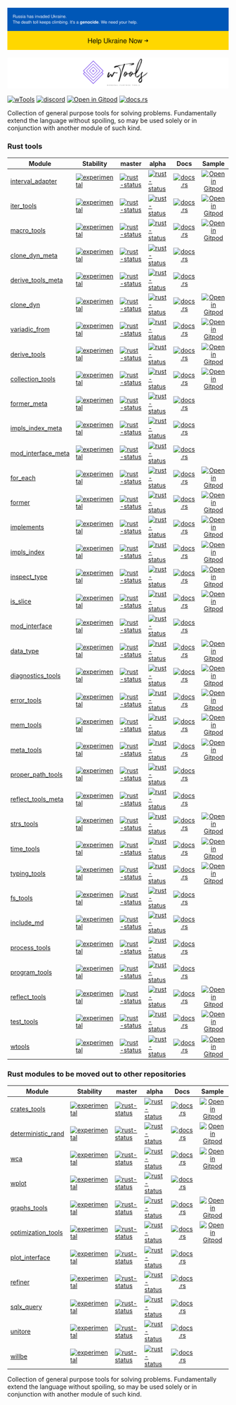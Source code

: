 [![Stand With Ukraine](https://raw.githubusercontent.com/vshymanskyy/StandWithUkraine/main/banner2-direct.svg)](https://stand-with-ukraine.pp.ua)

![wTools](./asset/img/logo_v3_trans_wide.png)

<!--{ generate.main_header }-->

[![wTools](https://img.shields.io/github/actions/workflow/status/Wandalen/wTools/standard_rust_scheduled.yml?label=master&logo=github&branch=master)](https://github.com/Wandalen/wTools/actions/workflows/standard_rust_scheduled.yml)
[![discord](https://img.shields.io/discord/872391416519737405?color=eee&logo=discord&logoColor=eee&label=ask)](https://discord.gg/m3YfbXpUUY)
[![Open in Gitpod](https://raster.shields.io/static/v1?label=try&message=online&color=eee&logo=gitpod&logoColor=eee)](https://gitpod.io/#RUN_PATH=.,SAMPLE_FILE=sample%2Frust%2Fwtools_trivial_sample%2Fsrc%2Fmain.rs,RUN_POSTFIX=--example%20wtools_trivial_sample/https://github.com/Wandalen/wTools)
[![docs.rs](https://raster.shields.io/static/v1?label=docs&message=online&color=eee&logo=docsdotrs&logoColor=eee)](https://docs.rs/wtools)

<!--{ generate.main_header.end }-->

Collection of general purpose tools for solving problems. Fundamentally extend the language without spoiling, so may be used solely or in conjunction with another module of such kind.

### Rust tools

<!--{ generate.healthtable( 'module/core' ) } -->
| Module | Stability | master | alpha | Docs | Sample |
|--------|-----------|--------|--------|:----:|:------:|
| [interval_adapter](module/core/interval_adapter) | [![experimental](https://raster.shields.io/static/v1?label=&message=experimental&color=orange)](https://github.com/emersion/stability-badges#experimental) | [![rust-status](https://img.shields.io/github/actions/workflow/status/Wandalen/wTools/module_interval_adapter_push.yml?label=&branch=master)](https://github.com/Wandalen/wTools/actions/workflows/module_interval_adapter_push.yml?query=branch%3Amaster) | [![rust-status](https://img.shields.io/github/actions/workflow/status/Wandalen/wTools/module_interval_adapter_push.yml?label=&branch=alpha)](https://github.com/Wandalen/wTools/actions/workflows/module_interval_adapter_push.yml?query=branch%3Aalpha) | [![docs.rs](https://raster.shields.io/static/v1?label=&message=docs&color=eee)](https://docs.rs/interval_adapter) | [![Open in Gitpod](https://raster.shields.io/static/v1?label=&message=try&color=eee)](https://gitpod.io/#RUN_PATH=.,SAMPLE_FILE=module%2Fcore%2Finterval_adapter%2Fexamples%2Finterval_adapter_trivial.rs,RUN_POSTFIX=--example%20interval_adapter_trivial/https://github.com/Wandalen/wTools) |
| [iter_tools](module/core/iter_tools) | [![experimental](https://raster.shields.io/static/v1?label=&message=experimental&color=orange)](https://github.com/emersion/stability-badges#experimental) | [![rust-status](https://img.shields.io/github/actions/workflow/status/Wandalen/wTools/module_iter_tools_push.yml?label=&branch=master)](https://github.com/Wandalen/wTools/actions/workflows/module_iter_tools_push.yml?query=branch%3Amaster) | [![rust-status](https://img.shields.io/github/actions/workflow/status/Wandalen/wTools/module_iter_tools_push.yml?label=&branch=alpha)](https://github.com/Wandalen/wTools/actions/workflows/module_iter_tools_push.yml?query=branch%3Aalpha) | [![docs.rs](https://raster.shields.io/static/v1?label=&message=docs&color=eee)](https://docs.rs/iter_tools) | [![Open in Gitpod](https://raster.shields.io/static/v1?label=&message=try&color=eee)](https://gitpod.io/#RUN_PATH=.,SAMPLE_FILE=module%2Fcore%2Fiter_tools%2Fexamples%2Fiter_tools_trivial.rs,RUN_POSTFIX=--example%20iter_tools_trivial/https://github.com/Wandalen/wTools) |
| [macro_tools](module/core/macro_tools) | [![experimental](https://raster.shields.io/static/v1?label=&message=experimental&color=orange)](https://github.com/emersion/stability-badges#experimental) | [![rust-status](https://img.shields.io/github/actions/workflow/status/Wandalen/wTools/module_macro_tools_push.yml?label=&branch=master)](https://github.com/Wandalen/wTools/actions/workflows/module_macro_tools_push.yml?query=branch%3Amaster) | [![rust-status](https://img.shields.io/github/actions/workflow/status/Wandalen/wTools/module_macro_tools_push.yml?label=&branch=alpha)](https://github.com/Wandalen/wTools/actions/workflows/module_macro_tools_push.yml?query=branch%3Aalpha) | [![docs.rs](https://raster.shields.io/static/v1?label=&message=docs&color=eee)](https://docs.rs/macro_tools) | [![Open in Gitpod](https://raster.shields.io/static/v1?label=&message=try&color=eee)](https://gitpod.io/#RUN_PATH=.,SAMPLE_FILE=module%2Fcore%2Fmacro_tools%2Fexamples%2Fmacro_tools_trivial.rs,RUN_POSTFIX=--example%20macro_tools_trivial/https://github.com/Wandalen/wTools) |
| [clone_dyn_meta](module/core/clone_dyn_meta) | [![experimental](https://raster.shields.io/static/v1?label=&message=experimental&color=orange)](https://github.com/emersion/stability-badges#experimental) | [![rust-status](https://img.shields.io/github/actions/workflow/status/Wandalen/wTools/module_clone_dyn_meta_push.yml?label=&branch=master)](https://github.com/Wandalen/wTools/actions/workflows/module_clone_dyn_meta_push.yml?query=branch%3Amaster) | [![rust-status](https://img.shields.io/github/actions/workflow/status/Wandalen/wTools/module_clone_dyn_meta_push.yml?label=&branch=alpha)](https://github.com/Wandalen/wTools/actions/workflows/module_clone_dyn_meta_push.yml?query=branch%3Aalpha) | [![docs.rs](https://raster.shields.io/static/v1?label=&message=docs&color=eee)](https://docs.rs/clone_dyn_meta) |  |
| [derive_tools_meta](module/core/derive_tools_meta) | [![experimental](https://raster.shields.io/static/v1?label=&message=experimental&color=orange)](https://github.com/emersion/stability-badges#experimental) | [![rust-status](https://img.shields.io/github/actions/workflow/status/Wandalen/wTools/module_derive_tools_meta_push.yml?label=&branch=master)](https://github.com/Wandalen/wTools/actions/workflows/module_derive_tools_meta_push.yml?query=branch%3Amaster) | [![rust-status](https://img.shields.io/github/actions/workflow/status/Wandalen/wTools/module_derive_tools_meta_push.yml?label=&branch=alpha)](https://github.com/Wandalen/wTools/actions/workflows/module_derive_tools_meta_push.yml?query=branch%3Aalpha) | [![docs.rs](https://raster.shields.io/static/v1?label=&message=docs&color=eee)](https://docs.rs/derive_tools_meta) |  |
| [clone_dyn](module/core/clone_dyn) | [![experimental](https://raster.shields.io/static/v1?label=&message=experimental&color=orange)](https://github.com/emersion/stability-badges#experimental) | [![rust-status](https://img.shields.io/github/actions/workflow/status/Wandalen/wTools/module_clone_dyn_push.yml?label=&branch=master)](https://github.com/Wandalen/wTools/actions/workflows/module_clone_dyn_push.yml?query=branch%3Amaster) | [![rust-status](https://img.shields.io/github/actions/workflow/status/Wandalen/wTools/module_clone_dyn_push.yml?label=&branch=alpha)](https://github.com/Wandalen/wTools/actions/workflows/module_clone_dyn_push.yml?query=branch%3Aalpha) | [![docs.rs](https://raster.shields.io/static/v1?label=&message=docs&color=eee)](https://docs.rs/clone_dyn) | [![Open in Gitpod](https://raster.shields.io/static/v1?label=&message=try&color=eee)](https://gitpod.io/#RUN_PATH=.,SAMPLE_FILE=module%2Fcore%2Fclone_dyn%2Fexamples%2Fclone_dyn_trivial.rs,RUN_POSTFIX=--example%20clone_dyn_trivial/https://github.com/Wandalen/wTools) |
| [variadic_from](module/core/variadic_from) | [![experimental](https://raster.shields.io/static/v1?label=&message=experimental&color=orange)](https://github.com/emersion/stability-badges#experimental) | [![rust-status](https://img.shields.io/github/actions/workflow/status/Wandalen/wTools/module_variadic_from_push.yml?label=&branch=master)](https://github.com/Wandalen/wTools/actions/workflows/module_variadic_from_push.yml?query=branch%3Amaster) | [![rust-status](https://img.shields.io/github/actions/workflow/status/Wandalen/wTools/module_variadic_from_push.yml?label=&branch=alpha)](https://github.com/Wandalen/wTools/actions/workflows/module_variadic_from_push.yml?query=branch%3Aalpha) | [![docs.rs](https://raster.shields.io/static/v1?label=&message=docs&color=eee)](https://docs.rs/variadic_from) | [![Open in Gitpod](https://raster.shields.io/static/v1?label=&message=try&color=eee)](https://gitpod.io/#RUN_PATH=.,SAMPLE_FILE=module%2Fcore%2Fvariadic_from%2Fexamples%2Fvariadic_from_trivial.rs,RUN_POSTFIX=--example%20variadic_from_trivial/https://github.com/Wandalen/wTools) |
| [derive_tools](module/core/derive_tools) | [![experimental](https://raster.shields.io/static/v1?label=&message=experimental&color=orange)](https://github.com/emersion/stability-badges#experimental) | [![rust-status](https://img.shields.io/github/actions/workflow/status/Wandalen/wTools/module_derive_tools_push.yml?label=&branch=master)](https://github.com/Wandalen/wTools/actions/workflows/module_derive_tools_push.yml?query=branch%3Amaster) | [![rust-status](https://img.shields.io/github/actions/workflow/status/Wandalen/wTools/module_derive_tools_push.yml?label=&branch=alpha)](https://github.com/Wandalen/wTools/actions/workflows/module_derive_tools_push.yml?query=branch%3Aalpha) | [![docs.rs](https://raster.shields.io/static/v1?label=&message=docs&color=eee)](https://docs.rs/derive_tools) | [![Open in Gitpod](https://raster.shields.io/static/v1?label=&message=try&color=eee)](https://gitpod.io/#RUN_PATH=.,SAMPLE_FILE=module%2Fcore%2Fderive_tools%2Fexamples%2Fderive_tools_trivial.rs,RUN_POSTFIX=--example%20derive_tools_trivial/https://github.com/Wandalen/wTools) |
| [collection_tools](module/core/collection_tools) | [![experimental](https://raster.shields.io/static/v1?label=&message=experimental&color=orange)](https://github.com/emersion/stability-badges#experimental) | [![rust-status](https://img.shields.io/github/actions/workflow/status/Wandalen/wTools/module_collection_tools_push.yml?label=&branch=master)](https://github.com/Wandalen/wTools/actions/workflows/module_collection_tools_push.yml?query=branch%3Amaster) | [![rust-status](https://img.shields.io/github/actions/workflow/status/Wandalen/wTools/module_collection_tools_push.yml?label=&branch=alpha)](https://github.com/Wandalen/wTools/actions/workflows/module_collection_tools_push.yml?query=branch%3Aalpha) | [![docs.rs](https://raster.shields.io/static/v1?label=&message=docs&color=eee)](https://docs.rs/collection_tools) | [![Open in Gitpod](https://raster.shields.io/static/v1?label=&message=try&color=eee)](https://gitpod.io/#RUN_PATH=.,SAMPLE_FILE=module%2Fcore%2Fcollection_tools%2Fexamples%2Fcollection_tools_trivial.rs,RUN_POSTFIX=--example%20collection_tools_trivial/https://github.com/Wandalen/wTools) |
| [former_meta](module/core/former_meta) | [![experimental](https://raster.shields.io/static/v1?label=&message=experimental&color=orange)](https://github.com/emersion/stability-badges#experimental) | [![rust-status](https://img.shields.io/github/actions/workflow/status/Wandalen/wTools/module_former_meta_push.yml?label=&branch=master)](https://github.com/Wandalen/wTools/actions/workflows/module_former_meta_push.yml?query=branch%3Amaster) | [![rust-status](https://img.shields.io/github/actions/workflow/status/Wandalen/wTools/module_former_meta_push.yml?label=&branch=alpha)](https://github.com/Wandalen/wTools/actions/workflows/module_former_meta_push.yml?query=branch%3Aalpha) | [![docs.rs](https://raster.shields.io/static/v1?label=&message=docs&color=eee)](https://docs.rs/former_meta) |  |
| [impls_index_meta](module/core/impls_index_meta) | [![experimental](https://raster.shields.io/static/v1?label=&message=experimental&color=orange)](https://github.com/emersion/stability-badges#experimental) | [![rust-status](https://img.shields.io/github/actions/workflow/status/Wandalen/wTools/module_impls_index_meta_push.yml?label=&branch=master)](https://github.com/Wandalen/wTools/actions/workflows/module_impls_index_meta_push.yml?query=branch%3Amaster) | [![rust-status](https://img.shields.io/github/actions/workflow/status/Wandalen/wTools/module_impls_index_meta_push.yml?label=&branch=alpha)](https://github.com/Wandalen/wTools/actions/workflows/module_impls_index_meta_push.yml?query=branch%3Aalpha) | [![docs.rs](https://raster.shields.io/static/v1?label=&message=docs&color=eee)](https://docs.rs/impls_index_meta) |  |
| [mod_interface_meta](module/core/mod_interface_meta) | [![experimental](https://raster.shields.io/static/v1?label=&message=experimental&color=orange)](https://github.com/emersion/stability-badges#experimental) | [![rust-status](https://img.shields.io/github/actions/workflow/status/Wandalen/wTools/module_mod_interface_meta_push.yml?label=&branch=master)](https://github.com/Wandalen/wTools/actions/workflows/module_mod_interface_meta_push.yml?query=branch%3Amaster) | [![rust-status](https://img.shields.io/github/actions/workflow/status/Wandalen/wTools/module_mod_interface_meta_push.yml?label=&branch=alpha)](https://github.com/Wandalen/wTools/actions/workflows/module_mod_interface_meta_push.yml?query=branch%3Aalpha) | [![docs.rs](https://raster.shields.io/static/v1?label=&message=docs&color=eee)](https://docs.rs/mod_interface_meta) |  |
| [for_each](module/core/for_each) | [![experimental](https://raster.shields.io/static/v1?label=&message=experimental&color=orange)](https://github.com/emersion/stability-badges#experimental) | [![rust-status](https://img.shields.io/github/actions/workflow/status/Wandalen/wTools/module_for_each_push.yml?label=&branch=master)](https://github.com/Wandalen/wTools/actions/workflows/module_for_each_push.yml?query=branch%3Amaster) | [![rust-status](https://img.shields.io/github/actions/workflow/status/Wandalen/wTools/module_for_each_push.yml?label=&branch=alpha)](https://github.com/Wandalen/wTools/actions/workflows/module_for_each_push.yml?query=branch%3Aalpha) | [![docs.rs](https://raster.shields.io/static/v1?label=&message=docs&color=eee)](https://docs.rs/for_each) | [![Open in Gitpod](https://raster.shields.io/static/v1?label=&message=try&color=eee)](https://gitpod.io/#RUN_PATH=.,SAMPLE_FILE=module%2Fcore%2Ffor_each%2Fexamples%2Ffor_each_trivial.rs,RUN_POSTFIX=--example%20for_each_trivial/https://github.com/Wandalen/wTools) |
| [former](module/core/former) | [![experimental](https://raster.shields.io/static/v1?label=&message=experimental&color=orange)](https://github.com/emersion/stability-badges#experimental) | [![rust-status](https://img.shields.io/github/actions/workflow/status/Wandalen/wTools/module_former_push.yml?label=&branch=master)](https://github.com/Wandalen/wTools/actions/workflows/module_former_push.yml?query=branch%3Amaster) | [![rust-status](https://img.shields.io/github/actions/workflow/status/Wandalen/wTools/module_former_push.yml?label=&branch=alpha)](https://github.com/Wandalen/wTools/actions/workflows/module_former_push.yml?query=branch%3Aalpha) | [![docs.rs](https://raster.shields.io/static/v1?label=&message=docs&color=eee)](https://docs.rs/former) | [![Open in Gitpod](https://raster.shields.io/static/v1?label=&message=try&color=eee)](https://gitpod.io/#RUN_PATH=.,SAMPLE_FILE=module%2Fcore%2Fformer%2Fexamples%2Fformer_trivial.rs,RUN_POSTFIX=--example%20former_trivial/https://github.com/Wandalen/wTools) |
| [implements](module/core/implements) | [![experimental](https://raster.shields.io/static/v1?label=&message=experimental&color=orange)](https://github.com/emersion/stability-badges#experimental) | [![rust-status](https://img.shields.io/github/actions/workflow/status/Wandalen/wTools/module_implements_push.yml?label=&branch=master)](https://github.com/Wandalen/wTools/actions/workflows/module_implements_push.yml?query=branch%3Amaster) | [![rust-status](https://img.shields.io/github/actions/workflow/status/Wandalen/wTools/module_implements_push.yml?label=&branch=alpha)](https://github.com/Wandalen/wTools/actions/workflows/module_implements_push.yml?query=branch%3Aalpha) | [![docs.rs](https://raster.shields.io/static/v1?label=&message=docs&color=eee)](https://docs.rs/implements) | [![Open in Gitpod](https://raster.shields.io/static/v1?label=&message=try&color=eee)](https://gitpod.io/#RUN_PATH=.,SAMPLE_FILE=module%2Fcore%2Fimplements%2Fexamples%2Fimplements_trivial.rs,RUN_POSTFIX=--example%20implements_trivial/https://github.com/Wandalen/wTools) |
| [impls_index](module/core/impls_index) | [![experimental](https://raster.shields.io/static/v1?label=&message=experimental&color=orange)](https://github.com/emersion/stability-badges#experimental) | [![rust-status](https://img.shields.io/github/actions/workflow/status/Wandalen/wTools/module_impls_index_push.yml?label=&branch=master)](https://github.com/Wandalen/wTools/actions/workflows/module_impls_index_push.yml?query=branch%3Amaster) | [![rust-status](https://img.shields.io/github/actions/workflow/status/Wandalen/wTools/module_impls_index_push.yml?label=&branch=alpha)](https://github.com/Wandalen/wTools/actions/workflows/module_impls_index_push.yml?query=branch%3Aalpha) | [![docs.rs](https://raster.shields.io/static/v1?label=&message=docs&color=eee)](https://docs.rs/impls_index) | [![Open in Gitpod](https://raster.shields.io/static/v1?label=&message=try&color=eee)](https://gitpod.io/#RUN_PATH=.,SAMPLE_FILE=module%2Fcore%2Fimpls_index%2Fexamples%2Fimpls_index_trivial.rs,RUN_POSTFIX=--example%20impls_index_trivial/https://github.com/Wandalen/wTools) |
| [inspect_type](module/core/inspect_type) | [![experimental](https://raster.shields.io/static/v1?label=&message=experimental&color=orange)](https://github.com/emersion/stability-badges#experimental) | [![rust-status](https://img.shields.io/github/actions/workflow/status/Wandalen/wTools/module_inspect_type_push.yml?label=&branch=master)](https://github.com/Wandalen/wTools/actions/workflows/module_inspect_type_push.yml?query=branch%3Amaster) | [![rust-status](https://img.shields.io/github/actions/workflow/status/Wandalen/wTools/module_inspect_type_push.yml?label=&branch=alpha)](https://github.com/Wandalen/wTools/actions/workflows/module_inspect_type_push.yml?query=branch%3Aalpha) | [![docs.rs](https://raster.shields.io/static/v1?label=&message=docs&color=eee)](https://docs.rs/inspect_type) | [![Open in Gitpod](https://raster.shields.io/static/v1?label=&message=try&color=eee)](https://gitpod.io/#RUN_PATH=.,SAMPLE_FILE=module%2Fcore%2Finspect_type%2Fexamples%2Finspect_type_trivial.rs,RUN_POSTFIX=--example%20inspect_type_trivial/https://github.com/Wandalen/wTools) |
| [is_slice](module/core/is_slice) | [![experimental](https://raster.shields.io/static/v1?label=&message=experimental&color=orange)](https://github.com/emersion/stability-badges#experimental) | [![rust-status](https://img.shields.io/github/actions/workflow/status/Wandalen/wTools/module_is_slice_push.yml?label=&branch=master)](https://github.com/Wandalen/wTools/actions/workflows/module_is_slice_push.yml?query=branch%3Amaster) | [![rust-status](https://img.shields.io/github/actions/workflow/status/Wandalen/wTools/module_is_slice_push.yml?label=&branch=alpha)](https://github.com/Wandalen/wTools/actions/workflows/module_is_slice_push.yml?query=branch%3Aalpha) | [![docs.rs](https://raster.shields.io/static/v1?label=&message=docs&color=eee)](https://docs.rs/is_slice) | [![Open in Gitpod](https://raster.shields.io/static/v1?label=&message=try&color=eee)](https://gitpod.io/#RUN_PATH=.,SAMPLE_FILE=module%2Fcore%2Fis_slice%2Fexamples%2Fis_slice_trivial.rs,RUN_POSTFIX=--example%20is_slice_trivial/https://github.com/Wandalen/wTools) |
| [mod_interface](module/core/mod_interface) | [![experimental](https://raster.shields.io/static/v1?label=&message=experimental&color=orange)](https://github.com/emersion/stability-badges#experimental) | [![rust-status](https://img.shields.io/github/actions/workflow/status/Wandalen/wTools/module_mod_interface_push.yml?label=&branch=master)](https://github.com/Wandalen/wTools/actions/workflows/module_mod_interface_push.yml?query=branch%3Amaster) | [![rust-status](https://img.shields.io/github/actions/workflow/status/Wandalen/wTools/module_mod_interface_push.yml?label=&branch=alpha)](https://github.com/Wandalen/wTools/actions/workflows/module_mod_interface_push.yml?query=branch%3Aalpha) | [![docs.rs](https://raster.shields.io/static/v1?label=&message=docs&color=eee)](https://docs.rs/mod_interface) |  |
| [data_type](module/core/data_type) | [![experimental](https://raster.shields.io/static/v1?label=&message=experimental&color=orange)](https://github.com/emersion/stability-badges#experimental) | [![rust-status](https://img.shields.io/github/actions/workflow/status/Wandalen/wTools/module_data_type_push.yml?label=&branch=master)](https://github.com/Wandalen/wTools/actions/workflows/module_data_type_push.yml?query=branch%3Amaster) | [![rust-status](https://img.shields.io/github/actions/workflow/status/Wandalen/wTools/module_data_type_push.yml?label=&branch=alpha)](https://github.com/Wandalen/wTools/actions/workflows/module_data_type_push.yml?query=branch%3Aalpha) | [![docs.rs](https://raster.shields.io/static/v1?label=&message=docs&color=eee)](https://docs.rs/data_type) | [![Open in Gitpod](https://raster.shields.io/static/v1?label=&message=try&color=eee)](https://gitpod.io/#RUN_PATH=.,SAMPLE_FILE=module%2Fcore%2Fdata_type%2Fexamples%2Fdata_type_trivial.rs,RUN_POSTFIX=--example%20data_type_trivial/https://github.com/Wandalen/wTools) |
| [diagnostics_tools](module/core/diagnostics_tools) | [![experimental](https://raster.shields.io/static/v1?label=&message=experimental&color=orange)](https://github.com/emersion/stability-badges#experimental) | [![rust-status](https://img.shields.io/github/actions/workflow/status/Wandalen/wTools/module_diagnostics_tools_push.yml?label=&branch=master)](https://github.com/Wandalen/wTools/actions/workflows/module_diagnostics_tools_push.yml?query=branch%3Amaster) | [![rust-status](https://img.shields.io/github/actions/workflow/status/Wandalen/wTools/module_diagnostics_tools_push.yml?label=&branch=alpha)](https://github.com/Wandalen/wTools/actions/workflows/module_diagnostics_tools_push.yml?query=branch%3Aalpha) | [![docs.rs](https://raster.shields.io/static/v1?label=&message=docs&color=eee)](https://docs.rs/diagnostics_tools) | [![Open in Gitpod](https://raster.shields.io/static/v1?label=&message=try&color=eee)](https://gitpod.io/#RUN_PATH=.,SAMPLE_FILE=module%2Fcore%2Fdiagnostics_tools%2Fexamples%2Fdiagnostics_tools_trivial.rs,RUN_POSTFIX=--example%20diagnostics_tools_trivial/https://github.com/Wandalen/wTools) |
| [error_tools](module/core/error_tools) | [![experimental](https://raster.shields.io/static/v1?label=&message=experimental&color=orange)](https://github.com/emersion/stability-badges#experimental) | [![rust-status](https://img.shields.io/github/actions/workflow/status/Wandalen/wTools/module_error_tools_push.yml?label=&branch=master)](https://github.com/Wandalen/wTools/actions/workflows/module_error_tools_push.yml?query=branch%3Amaster) | [![rust-status](https://img.shields.io/github/actions/workflow/status/Wandalen/wTools/module_error_tools_push.yml?label=&branch=alpha)](https://github.com/Wandalen/wTools/actions/workflows/module_error_tools_push.yml?query=branch%3Aalpha) | [![docs.rs](https://raster.shields.io/static/v1?label=&message=docs&color=eee)](https://docs.rs/error_tools) | [![Open in Gitpod](https://raster.shields.io/static/v1?label=&message=try&color=eee)](https://gitpod.io/#RUN_PATH=.,SAMPLE_FILE=module%2Fcore%2Ferror_tools%2Fexamples%2Ferror_tools_trivial.rs,RUN_POSTFIX=--example%20error_tools_trivial/https://github.com/Wandalen/wTools) |
| [mem_tools](module/core/mem_tools) | [![experimental](https://raster.shields.io/static/v1?label=&message=experimental&color=orange)](https://github.com/emersion/stability-badges#experimental) | [![rust-status](https://img.shields.io/github/actions/workflow/status/Wandalen/wTools/module_mem_tools_push.yml?label=&branch=master)](https://github.com/Wandalen/wTools/actions/workflows/module_mem_tools_push.yml?query=branch%3Amaster) | [![rust-status](https://img.shields.io/github/actions/workflow/status/Wandalen/wTools/module_mem_tools_push.yml?label=&branch=alpha)](https://github.com/Wandalen/wTools/actions/workflows/module_mem_tools_push.yml?query=branch%3Aalpha) | [![docs.rs](https://raster.shields.io/static/v1?label=&message=docs&color=eee)](https://docs.rs/mem_tools) | [![Open in Gitpod](https://raster.shields.io/static/v1?label=&message=try&color=eee)](https://gitpod.io/#RUN_PATH=.,SAMPLE_FILE=module%2Fcore%2Fmem_tools%2Fexamples%2Fmem_tools_trivial.rs,RUN_POSTFIX=--example%20mem_tools_trivial/https://github.com/Wandalen/wTools) |
| [meta_tools](module/core/meta_tools) | [![experimental](https://raster.shields.io/static/v1?label=&message=experimental&color=orange)](https://github.com/emersion/stability-badges#experimental) | [![rust-status](https://img.shields.io/github/actions/workflow/status/Wandalen/wTools/module_meta_tools_push.yml?label=&branch=master)](https://github.com/Wandalen/wTools/actions/workflows/module_meta_tools_push.yml?query=branch%3Amaster) | [![rust-status](https://img.shields.io/github/actions/workflow/status/Wandalen/wTools/module_meta_tools_push.yml?label=&branch=alpha)](https://github.com/Wandalen/wTools/actions/workflows/module_meta_tools_push.yml?query=branch%3Aalpha) | [![docs.rs](https://raster.shields.io/static/v1?label=&message=docs&color=eee)](https://docs.rs/meta_tools) | [![Open in Gitpod](https://raster.shields.io/static/v1?label=&message=try&color=eee)](https://gitpod.io/#RUN_PATH=.,SAMPLE_FILE=module%2Fcore%2Fmeta_tools%2Fexamples%2Fmeta_tools_trivial.rs,RUN_POSTFIX=--example%20meta_tools_trivial/https://github.com/Wandalen/wTools) |
| [proper_path_tools](module/core/proper_path_tools) | [![experimental](https://raster.shields.io/static/v1?label=&message=experimental&color=orange)](https://github.com/emersion/stability-badges#experimental) | [![rust-status](https://img.shields.io/github/actions/workflow/status/Wandalen/wTools/module_proper_path_tools_push.yml?label=&branch=master)](https://github.com/Wandalen/wTools/actions/workflows/module_proper_path_tools_push.yml?query=branch%3Amaster) | [![rust-status](https://img.shields.io/github/actions/workflow/status/Wandalen/wTools/module_proper_path_tools_push.yml?label=&branch=alpha)](https://github.com/Wandalen/wTools/actions/workflows/module_proper_path_tools_push.yml?query=branch%3Aalpha) | [![docs.rs](https://raster.shields.io/static/v1?label=&message=docs&color=eee)](https://docs.rs/proper_path_tools) |  |
| [reflect_tools_meta](module/core/reflect_tools_meta) | [![experimental](https://raster.shields.io/static/v1?label=&message=experimental&color=orange)](https://github.com/emersion/stability-badges#experimental) | [![rust-status](https://img.shields.io/github/actions/workflow/status/Wandalen/wTools/module_reflect_tools_meta_push.yml?label=&branch=master)](https://github.com/Wandalen/wTools/actions/workflows/module_reflect_tools_meta_push.yml?query=branch%3Amaster) | [![rust-status](https://img.shields.io/github/actions/workflow/status/Wandalen/wTools/module_reflect_tools_meta_push.yml?label=&branch=alpha)](https://github.com/Wandalen/wTools/actions/workflows/module_reflect_tools_meta_push.yml?query=branch%3Aalpha) | [![docs.rs](https://raster.shields.io/static/v1?label=&message=docs&color=eee)](https://docs.rs/reflect_tools_meta) |  |
| [strs_tools](module/core/strs_tools) | [![experimental](https://raster.shields.io/static/v1?label=&message=experimental&color=orange)](https://github.com/emersion/stability-badges#experimental) | [![rust-status](https://img.shields.io/github/actions/workflow/status/Wandalen/wTools/module_strs_tools_push.yml?label=&branch=master)](https://github.com/Wandalen/wTools/actions/workflows/module_strs_tools_push.yml?query=branch%3Amaster) | [![rust-status](https://img.shields.io/github/actions/workflow/status/Wandalen/wTools/module_strs_tools_push.yml?label=&branch=alpha)](https://github.com/Wandalen/wTools/actions/workflows/module_strs_tools_push.yml?query=branch%3Aalpha) | [![docs.rs](https://raster.shields.io/static/v1?label=&message=docs&color=eee)](https://docs.rs/strs_tools) | [![Open in Gitpod](https://raster.shields.io/static/v1?label=&message=try&color=eee)](https://gitpod.io/#RUN_PATH=.,SAMPLE_FILE=module%2Fcore%2Fstrs_tools%2Fexamples%2Fstrs_tools_trivial.rs,RUN_POSTFIX=--example%20strs_tools_trivial/https://github.com/Wandalen/wTools) |
| [time_tools](module/core/time_tools) | [![experimental](https://raster.shields.io/static/v1?label=&message=experimental&color=orange)](https://github.com/emersion/stability-badges#experimental) | [![rust-status](https://img.shields.io/github/actions/workflow/status/Wandalen/wTools/module_time_tools_push.yml?label=&branch=master)](https://github.com/Wandalen/wTools/actions/workflows/module_time_tools_push.yml?query=branch%3Amaster) | [![rust-status](https://img.shields.io/github/actions/workflow/status/Wandalen/wTools/module_time_tools_push.yml?label=&branch=alpha)](https://github.com/Wandalen/wTools/actions/workflows/module_time_tools_push.yml?query=branch%3Aalpha) | [![docs.rs](https://raster.shields.io/static/v1?label=&message=docs&color=eee)](https://docs.rs/time_tools) | [![Open in Gitpod](https://raster.shields.io/static/v1?label=&message=try&color=eee)](https://gitpod.io/#RUN_PATH=.,SAMPLE_FILE=module%2Fcore%2Ftime_tools%2Fexamples%2Ftime_tools_trivial.rs,RUN_POSTFIX=--example%20time_tools_trivial/https://github.com/Wandalen/wTools) |
| [typing_tools](module/core/typing_tools) | [![experimental](https://raster.shields.io/static/v1?label=&message=experimental&color=orange)](https://github.com/emersion/stability-badges#experimental) | [![rust-status](https://img.shields.io/github/actions/workflow/status/Wandalen/wTools/module_typing_tools_push.yml?label=&branch=master)](https://github.com/Wandalen/wTools/actions/workflows/module_typing_tools_push.yml?query=branch%3Amaster) | [![rust-status](https://img.shields.io/github/actions/workflow/status/Wandalen/wTools/module_typing_tools_push.yml?label=&branch=alpha)](https://github.com/Wandalen/wTools/actions/workflows/module_typing_tools_push.yml?query=branch%3Aalpha) | [![docs.rs](https://raster.shields.io/static/v1?label=&message=docs&color=eee)](https://docs.rs/typing_tools) | [![Open in Gitpod](https://raster.shields.io/static/v1?label=&message=try&color=eee)](https://gitpod.io/#RUN_PATH=.,SAMPLE_FILE=module%2Fcore%2Ftyping_tools%2Fexamples%2Ftyping_tools_trivial.rs,RUN_POSTFIX=--example%20typing_tools_trivial/https://github.com/Wandalen/wTools) |
| [fs_tools](module/core/fs_tools) | [![experimental](https://raster.shields.io/static/v1?label=&message=experimental&color=orange)](https://github.com/emersion/stability-badges#experimental) | [![rust-status](https://img.shields.io/github/actions/workflow/status/Wandalen/wTools/module_fs_tools_push.yml?label=&branch=master)](https://github.com/Wandalen/wTools/actions/workflows/module_fs_tools_push.yml?query=branch%3Amaster) | [![rust-status](https://img.shields.io/github/actions/workflow/status/Wandalen/wTools/module_fs_tools_push.yml?label=&branch=alpha)](https://github.com/Wandalen/wTools/actions/workflows/module_fs_tools_push.yml?query=branch%3Aalpha) | [![docs.rs](https://raster.shields.io/static/v1?label=&message=docs&color=eee)](https://docs.rs/fs_tools) |  |
| [include_md](module/core/include_md) | [![experimental](https://raster.shields.io/static/v1?label=&message=experimental&color=orange)](https://github.com/emersion/stability-badges#experimental) | [![rust-status](https://img.shields.io/github/actions/workflow/status/Wandalen/wTools/module_include_md_push.yml?label=&branch=master)](https://github.com/Wandalen/wTools/actions/workflows/module_include_md_push.yml?query=branch%3Amaster) | [![rust-status](https://img.shields.io/github/actions/workflow/status/Wandalen/wTools/module_include_md_push.yml?label=&branch=alpha)](https://github.com/Wandalen/wTools/actions/workflows/module_include_md_push.yml?query=branch%3Aalpha) | [![docs.rs](https://raster.shields.io/static/v1?label=&message=docs&color=eee)](https://docs.rs/include_md) |  |
| [process_tools](module/core/process_tools) | [![experimental](https://raster.shields.io/static/v1?label=&message=experimental&color=orange)](https://github.com/emersion/stability-badges#experimental) | [![rust-status](https://img.shields.io/github/actions/workflow/status/Wandalen/wTools/module_process_tools_push.yml?label=&branch=master)](https://github.com/Wandalen/wTools/actions/workflows/module_process_tools_push.yml?query=branch%3Amaster) | [![rust-status](https://img.shields.io/github/actions/workflow/status/Wandalen/wTools/module_process_tools_push.yml?label=&branch=alpha)](https://github.com/Wandalen/wTools/actions/workflows/module_process_tools_push.yml?query=branch%3Aalpha) | [![docs.rs](https://raster.shields.io/static/v1?label=&message=docs&color=eee)](https://docs.rs/process_tools) |  |
| [program_tools](module/core/program_tools) | [![experimental](https://raster.shields.io/static/v1?label=&message=experimental&color=orange)](https://github.com/emersion/stability-badges#experimental) | [![rust-status](https://img.shields.io/github/actions/workflow/status/Wandalen/wTools/module_program_tools_push.yml?label=&branch=master)](https://github.com/Wandalen/wTools/actions/workflows/module_program_tools_push.yml?query=branch%3Amaster) | [![rust-status](https://img.shields.io/github/actions/workflow/status/Wandalen/wTools/module_program_tools_push.yml?label=&branch=alpha)](https://github.com/Wandalen/wTools/actions/workflows/module_program_tools_push.yml?query=branch%3Aalpha) | [![docs.rs](https://raster.shields.io/static/v1?label=&message=docs&color=eee)](https://docs.rs/program_tools) |  |
| [reflect_tools](module/core/reflect_tools) | [![experimental](https://raster.shields.io/static/v1?label=&message=experimental&color=orange)](https://github.com/emersion/stability-badges#experimental) | [![rust-status](https://img.shields.io/github/actions/workflow/status/Wandalen/wTools/module_reflect_tools_push.yml?label=&branch=master)](https://github.com/Wandalen/wTools/actions/workflows/module_reflect_tools_push.yml?query=branch%3Amaster) | [![rust-status](https://img.shields.io/github/actions/workflow/status/Wandalen/wTools/module_reflect_tools_push.yml?label=&branch=alpha)](https://github.com/Wandalen/wTools/actions/workflows/module_reflect_tools_push.yml?query=branch%3Aalpha) | [![docs.rs](https://raster.shields.io/static/v1?label=&message=docs&color=eee)](https://docs.rs/reflect_tools) | [![Open in Gitpod](https://raster.shields.io/static/v1?label=&message=try&color=eee)](https://gitpod.io/#RUN_PATH=.,SAMPLE_FILE=module%2Fcore%2Freflect_tools%2Fexamples%2Freflect_tools_trivial.rs,RUN_POSTFIX=--example%20reflect_tools_trivial/https://github.com/Wandalen/wTools) |
| [test_tools](module/core/test_tools) | [![experimental](https://raster.shields.io/static/v1?label=&message=experimental&color=orange)](https://github.com/emersion/stability-badges#experimental) | [![rust-status](https://img.shields.io/github/actions/workflow/status/Wandalen/wTools/module_test_tools_push.yml?label=&branch=master)](https://github.com/Wandalen/wTools/actions/workflows/module_test_tools_push.yml?query=branch%3Amaster) | [![rust-status](https://img.shields.io/github/actions/workflow/status/Wandalen/wTools/module_test_tools_push.yml?label=&branch=alpha)](https://github.com/Wandalen/wTools/actions/workflows/module_test_tools_push.yml?query=branch%3Aalpha) | [![docs.rs](https://raster.shields.io/static/v1?label=&message=docs&color=eee)](https://docs.rs/test_tools) | [![Open in Gitpod](https://raster.shields.io/static/v1?label=&message=try&color=eee)](https://gitpod.io/#RUN_PATH=.,SAMPLE_FILE=module%2Fcore%2Ftest_tools%2Fexamples%2Ftest_tools_trivial.rs,RUN_POSTFIX=--example%20test_tools_trivial/https://github.com/Wandalen/wTools) |
| [wtools](module/core/wtools) | [![experimental](https://raster.shields.io/static/v1?label=&message=experimental&color=orange)](https://github.com/emersion/stability-badges#experimental) | [![rust-status](https://img.shields.io/github/actions/workflow/status/Wandalen/wTools/module_wtools_push.yml?label=&branch=master)](https://github.com/Wandalen/wTools/actions/workflows/module_wtools_push.yml?query=branch%3Amaster) | [![rust-status](https://img.shields.io/github/actions/workflow/status/Wandalen/wTools/module_wtools_push.yml?label=&branch=alpha)](https://github.com/Wandalen/wTools/actions/workflows/module_wtools_push.yml?query=branch%3Aalpha) | [![docs.rs](https://raster.shields.io/static/v1?label=&message=docs&color=eee)](https://docs.rs/wtools) | [![Open in Gitpod](https://raster.shields.io/static/v1?label=&message=try&color=eee)](https://gitpod.io/#RUN_PATH=.,SAMPLE_FILE=module%2Fcore%2Fwtools%2Fexamples%2Fwtools_trivial.rs,RUN_POSTFIX=--example%20wtools_trivial/https://github.com/Wandalen/wTools) |
<!--{ generate.healthtable.end } -->

### Rust modules to be moved out to other repositories

<!--{ generate.healthtable( 'module/move' ) } -->
| Module | Stability | master | alpha | Docs | Sample |
|--------|-----------|--------|--------|:----:|:------:|
| [crates_tools](module/move/crates_tools) | [![experimental](https://raster.shields.io/static/v1?label=&message=experimental&color=orange)](https://github.com/emersion/stability-badges#experimental) | [![rust-status](https://img.shields.io/github/actions/workflow/status/Wandalen/wTools/module_crates_tools_push.yml?label=&branch=master)](https://github.com/Wandalen/wTools/actions/workflows/module_crates_tools_push.yml?query=branch%3Amaster) | [![rust-status](https://img.shields.io/github/actions/workflow/status/Wandalen/wTools/module_crates_tools_push.yml?label=&branch=alpha)](https://github.com/Wandalen/wTools/actions/workflows/module_crates_tools_push.yml?query=branch%3Aalpha) | [![docs.rs](https://raster.shields.io/static/v1?label=&message=docs&color=eee)](https://docs.rs/crates_tools) | [![Open in Gitpod](https://raster.shields.io/static/v1?label=&message=try&color=eee)](https://gitpod.io/#RUN_PATH=.,SAMPLE_FILE=module%2Fmove%2Fcrates_tools%2Fexamples%2Fcrates_tools_trivial.rs,RUN_POSTFIX=--example%20crates_tools_trivial/https://github.com/Wandalen/wTools) |
| [deterministic_rand](module/move/deterministic_rand) | [![experimental](https://raster.shields.io/static/v1?label=&message=experimental&color=orange)](https://github.com/emersion/stability-badges#experimental) | [![rust-status](https://img.shields.io/github/actions/workflow/status/Wandalen/wTools/module_deterministic_rand_push.yml?label=&branch=master)](https://github.com/Wandalen/wTools/actions/workflows/module_deterministic_rand_push.yml?query=branch%3Amaster) | [![rust-status](https://img.shields.io/github/actions/workflow/status/Wandalen/wTools/module_deterministic_rand_push.yml?label=&branch=alpha)](https://github.com/Wandalen/wTools/actions/workflows/module_deterministic_rand_push.yml?query=branch%3Aalpha) | [![docs.rs](https://raster.shields.io/static/v1?label=&message=docs&color=eee)](https://docs.rs/deterministic_rand) | [![Open in Gitpod](https://raster.shields.io/static/v1?label=&message=try&color=eee)](https://gitpod.io/#RUN_PATH=.,SAMPLE_FILE=module%2Fmove%2Fdeterministic_rand%2Fexamples%2Fdeterministic_rand_trivial.rs,RUN_POSTFIX=--example%20deterministic_rand_trivial/https://github.com/Wandalen/wTools) |
| [wca](module/move/wca) | [![experimental](https://raster.shields.io/static/v1?label=&message=experimental&color=orange)](https://github.com/emersion/stability-badges#experimental) | [![rust-status](https://img.shields.io/github/actions/workflow/status/Wandalen/wTools/module_wca_push.yml?label=&branch=master)](https://github.com/Wandalen/wTools/actions/workflows/module_wca_push.yml?query=branch%3Amaster) | [![rust-status](https://img.shields.io/github/actions/workflow/status/Wandalen/wTools/module_wca_push.yml?label=&branch=alpha)](https://github.com/Wandalen/wTools/actions/workflows/module_wca_push.yml?query=branch%3Aalpha) | [![docs.rs](https://raster.shields.io/static/v1?label=&message=docs&color=eee)](https://docs.rs/wca) | [![Open in Gitpod](https://raster.shields.io/static/v1?label=&message=try&color=eee)](https://gitpod.io/#RUN_PATH=.,SAMPLE_FILE=module%2Fmove%2Fwca%2Fexamples%2Fwca_trivial.rs,RUN_POSTFIX=--example%20wca_trivial/https://github.com/Wandalen/wTools) |
| [wplot](module/move/wplot) | [![experimental](https://raster.shields.io/static/v1?label=&message=experimental&color=orange)](https://github.com/emersion/stability-badges#experimental) | [![rust-status](https://img.shields.io/github/actions/workflow/status/Wandalen/wTools/module_wplot_push.yml?label=&branch=master)](https://github.com/Wandalen/wTools/actions/workflows/module_wplot_push.yml?query=branch%3Amaster) | [![rust-status](https://img.shields.io/github/actions/workflow/status/Wandalen/wTools/module_wplot_push.yml?label=&branch=alpha)](https://github.com/Wandalen/wTools/actions/workflows/module_wplot_push.yml?query=branch%3Aalpha) | [![docs.rs](https://raster.shields.io/static/v1?label=&message=docs&color=eee)](https://docs.rs/wplot) |  |
| [graphs_tools](module/move/graphs_tools) | [![experimental](https://raster.shields.io/static/v1?label=&message=experimental&color=orange)](https://github.com/emersion/stability-badges#experimental) | [![rust-status](https://img.shields.io/github/actions/workflow/status/Wandalen/wTools/module_graphs_tools_push.yml?label=&branch=master)](https://github.com/Wandalen/wTools/actions/workflows/module_graphs_tools_push.yml?query=branch%3Amaster) | [![rust-status](https://img.shields.io/github/actions/workflow/status/Wandalen/wTools/module_graphs_tools_push.yml?label=&branch=alpha)](https://github.com/Wandalen/wTools/actions/workflows/module_graphs_tools_push.yml?query=branch%3Aalpha) | [![docs.rs](https://raster.shields.io/static/v1?label=&message=docs&color=eee)](https://docs.rs/graphs_tools) | [![Open in Gitpod](https://raster.shields.io/static/v1?label=&message=try&color=eee)](https://gitpod.io/#RUN_PATH=.,SAMPLE_FILE=module%2Fmove%2Fgraphs_tools%2Fexamples%2Fgraphs_tools_trivial.rs,RUN_POSTFIX=--example%20graphs_tools_trivial/https://github.com/Wandalen/wTools) |
| [optimization_tools](module/move/optimization_tools) | [![experimental](https://raster.shields.io/static/v1?label=&message=experimental&color=orange)](https://github.com/emersion/stability-badges#experimental) | [![rust-status](https://img.shields.io/github/actions/workflow/status/Wandalen/wTools/module_optimization_tools_push.yml?label=&branch=master)](https://github.com/Wandalen/wTools/actions/workflows/module_optimization_tools_push.yml?query=branch%3Amaster) | [![rust-status](https://img.shields.io/github/actions/workflow/status/Wandalen/wTools/module_optimization_tools_push.yml?label=&branch=alpha)](https://github.com/Wandalen/wTools/actions/workflows/module_optimization_tools_push.yml?query=branch%3Aalpha) | [![docs.rs](https://raster.shields.io/static/v1?label=&message=docs&color=eee)](https://docs.rs/optimization_tools) | [![Open in Gitpod](https://raster.shields.io/static/v1?label=&message=try&color=eee)](https://gitpod.io/#RUN_PATH=.,SAMPLE_FILE=module%2Fmove%2Foptimization_tools%2Fexamples%2Foptimization_tools_trivial.rs,RUN_POSTFIX=--example%20optimization_tools_trivial/https://github.com/Wandalen/wTools) |
| [plot_interface](module/move/plot_interface) | [![experimental](https://raster.shields.io/static/v1?label=&message=experimental&color=orange)](https://github.com/emersion/stability-badges#experimental) | [![rust-status](https://img.shields.io/github/actions/workflow/status/Wandalen/wTools/module_plot_interface_push.yml?label=&branch=master)](https://github.com/Wandalen/wTools/actions/workflows/module_plot_interface_push.yml?query=branch%3Amaster) | [![rust-status](https://img.shields.io/github/actions/workflow/status/Wandalen/wTools/module_plot_interface_push.yml?label=&branch=alpha)](https://github.com/Wandalen/wTools/actions/workflows/module_plot_interface_push.yml?query=branch%3Aalpha) | [![docs.rs](https://raster.shields.io/static/v1?label=&message=docs&color=eee)](https://docs.rs/plot_interface) |  |
| [refiner](module/move/refiner) | [![experimental](https://raster.shields.io/static/v1?label=&message=experimental&color=orange)](https://github.com/emersion/stability-badges#experimental) | [![rust-status](https://img.shields.io/github/actions/workflow/status/Wandalen/wTools/module_refiner_push.yml?label=&branch=master)](https://github.com/Wandalen/wTools/actions/workflows/module_refiner_push.yml?query=branch%3Amaster) | [![rust-status](https://img.shields.io/github/actions/workflow/status/Wandalen/wTools/module_refiner_push.yml?label=&branch=alpha)](https://github.com/Wandalen/wTools/actions/workflows/module_refiner_push.yml?query=branch%3Aalpha) | [![docs.rs](https://raster.shields.io/static/v1?label=&message=docs&color=eee)](https://docs.rs/refiner) |  |
| [sqlx_query](module/move/sqlx_query) | [![experimental](https://raster.shields.io/static/v1?label=&message=experimental&color=orange)](https://github.com/emersion/stability-badges#experimental) | [![rust-status](https://img.shields.io/github/actions/workflow/status/Wandalen/wTools/module_sqlx_query_push.yml?label=&branch=master)](https://github.com/Wandalen/wTools/actions/workflows/module_sqlx_query_push.yml?query=branch%3Amaster) | [![rust-status](https://img.shields.io/github/actions/workflow/status/Wandalen/wTools/module_sqlx_query_push.yml?label=&branch=alpha)](https://github.com/Wandalen/wTools/actions/workflows/module_sqlx_query_push.yml?query=branch%3Aalpha) | [![docs.rs](https://raster.shields.io/static/v1?label=&message=docs&color=eee)](https://docs.rs/sqlx_query) |  |
| [unitore](module/move/unitore) | [![experimental](https://raster.shields.io/static/v1?label=&message=experimental&color=orange)](https://github.com/emersion/stability-badges#experimental) | [![rust-status](https://img.shields.io/github/actions/workflow/status/Wandalen/wTools/module_unitore_push.yml?label=&branch=master)](https://github.com/Wandalen/wTools/actions/workflows/module_unitore_push.yml?query=branch%3Amaster) | [![rust-status](https://img.shields.io/github/actions/workflow/status/Wandalen/wTools/module_unitore_push.yml?label=&branch=alpha)](https://github.com/Wandalen/wTools/actions/workflows/module_unitore_push.yml?query=branch%3Aalpha) | [![docs.rs](https://raster.shields.io/static/v1?label=&message=docs&color=eee)](https://docs.rs/unitore) |  |
| [willbe](module/move/willbe) | [![experimental](https://raster.shields.io/static/v1?label=&message=experimental&color=orange)](https://github.com/emersion/stability-badges#experimental) | [![rust-status](https://img.shields.io/github/actions/workflow/status/Wandalen/wTools/module_willbe_push.yml?label=&branch=master)](https://github.com/Wandalen/wTools/actions/workflows/module_willbe_push.yml?query=branch%3Amaster) | [![rust-status](https://img.shields.io/github/actions/workflow/status/Wandalen/wTools/module_willbe_push.yml?label=&branch=alpha)](https://github.com/Wandalen/wTools/actions/workflows/module_willbe_push.yml?query=branch%3Aalpha) | [![docs.rs](https://raster.shields.io/static/v1?label=&message=docs&color=eee)](https://docs.rs/willbe) |  |
<!--{ generate.healthtable.end } -->

Collection of general purpose tools for solving problems. Fundamentally extend the language without spoiling, so may be used solely or in conjunction with another module of such kind.
